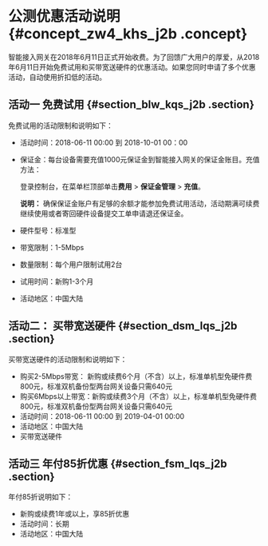 # 公测优惠活动说明 {#concept_zw4_khs_j2b .concept}

智能接入网关在2018年6月11日正式开始收费。为了回馈广大用户的厚爱，从2018年6月11日开始免费试用和买带宽送硬件的优惠活动。如果您同时申请了多个优惠活动，自动使用折扣低的活动。

## 活动一 免费试用 {#section_blw_kqs_j2b .section}

免费试用的活动限制和说明如下：

-   活动时间：2018-06-11 00:00 到 2018-10-01 00：00
-   保证金：每台设备需要充值1000元保证金到智能接入网关的保证金账目。充值方法：

    登录控制台，在菜单栏顶部单击**费用** \> **保证金管理** \> **充值**。

    **说明：** 确保保证金账户有足够的余额才能参加免费试用活动，活动期满可续费继续使用或者寄回硬件设备提交工单申请退还保证金。

-   硬件型号：标准型
-   带宽限制：1-5Mbps
-   数量限制：每个用户限制试用2台
-   试用时间：新购1-3个月
-   活动地区：中国大陆

## 活动二： 买带宽送硬件 {#section_dsm_lqs_j2b .section}

买带宽送硬件的活动限制和说明如下：

-   购买2-5Mbps带宽： 新购或续费6个月（不含）以上，标准单机型免硬件费800元，标准双机备份型两台网关设备只需640元
-   购买6Mbps以上带宽：新购或续费3个月（不含）以上，标准单机型免硬件费800元，标准双机备份型两台网关设备只需640元
-   活动时间：2018-06-11 00:00 到 2019-04-01 00:00
-   活动地区：中国大陆
-   买带宽送硬件


## 活动三 年付85折优惠 {#section_fsm_lqs_j2b .section}

年付85折说明如下：

-   新购或续费1年或以上，享85折优惠
-   活动时间：长期
-   活动地区：中国大陆

